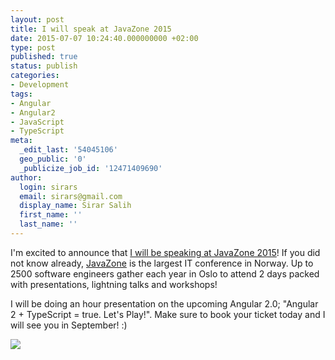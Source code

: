 ```yaml
---
layout: post
title: I will speak at JavaZone 2015
date: 2015-07-07 10:24:40.000000000 +02:00
type: post
published: true
status: publish
categories:
- Development
tags:
- Angular
- Angular2
- JavaScript
- TypeScript
meta:
  _edit_last: '54045106'
  geo_public: '0'
  _publicize_job_id: '12471409690'
author:
  login: sirars
  email: sirars@gmail.com
  display_name: Sirar Salih
  first_name: ''
  last_name: ''
---
```

<p>I'm excited to announce that <a href="http://2015.javazone.no/details.html?talk=acebf1e3eee01e898dce83500151c00ddf734eafe9fc17721f550477890791dd">I will be speaking at JavaZone 2015</a>! If you did not know already, <a href="http://2015.javazone.no/">JavaZone</a> is the largest IT conference in Norway. Up to 2500 software engineers gather each year in Oslo to attend 2 days packed with presentations, lightning talks and workshops!</p>
<p>I will be doing an hour presentation on the upcoming Angular 2.0; "Angular 2 + TypeScript = true. Let's Play!". Make sure to book your ticket today and I will see you in September! :)</p>
<p><a href="http://2015.javazone.no/details.html?talk=acebf1e3eee01e898dce83500151c00ddf734eafe9fc17721f550477890791dd"><img src="https://sirars.files.wordpress.com/2015/07/jz_2015.png" /></a></p>
